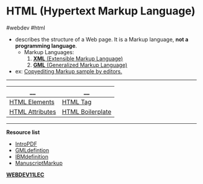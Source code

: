 # HTML (Hypertext Markup Language)
#webdev #html
- describes the structure of a Web page. It is a Markup language, **not a programming language**.
	- Markup Languages:
		1. [**XML** (Extensible Markup Language)](XML.md)
		2. [**GML** (Generalized Markup Language)](GML.md)
- ex: [Copyediting Markup sample by editors.](CopyMarkup.md)

---
__               |               __
----             |             ----
[HTML Elements](HTMLElements.md)    | [HTML Tag](HTMLTag.md)
[HTML Attributes](HTMLAttrib.md)  | [HTML Boilerplate](HTMLBoil.md)

---
**Resource list**
- [IntroPDF](https://drive.google.com/file/d/1dvDs5SzDasugQaIA1afCobvmSF2IYE2Z/view)
- [GMLdefintion](https://www.techtarget.com/whatis/definition/GML-Generalized-Markup-Language#:~:text=GML%20frees%20document%20creators%20from,IBM%27s%20set%20of%20GML%20tags.)
- [IBMdefinition](https://techmonitor.ai/what-is/what-is-ibm-4950406)
- [ManuscriptMarkup](https://writersblockpartyblog.com/2017/12/14/deciphering-copyediting-markup/)

**[WEBDEV11LEC](WEBDEV11LEC.md)**
